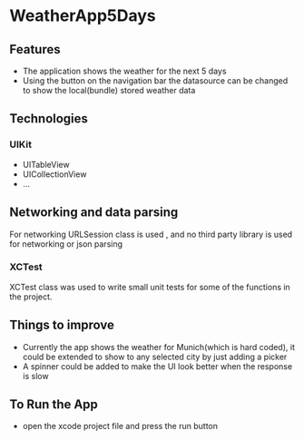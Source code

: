 # WeatherApp5Days

## Features

  * The application shows the weather for the next 5 days
  * Using the button on the navigation bar the datasource can be changed to show the local(bundle) stored weather data
  
## Technologies

### UIKit

 * UITableView
 * UICollectionView
 * ...

## Networking and data parsing
For networking URLSession class is used , and no third party library is used for networking or json parsing

### XCTest

XCTest class was used to write small unit tests for some of the functions in the project.

## Things to improve

 * Currently the app shows the weather for Munich(which is hard coded), it could be extended to show to any selected city by just adding a picker
 * A spinner could be added to make the UI look better when the response is slow
 
 ## To Run the App
  * open the xcode project file and press the run button


